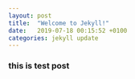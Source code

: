 ```yaml
---
layout: post
title:  "Welcome to Jekyll!"
date:   2019-07-18 00:15:52 +0100
categories: jekyll update
---
```


### this is test post
